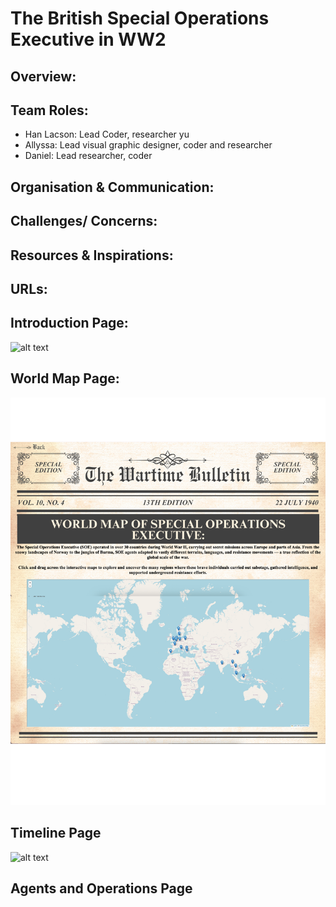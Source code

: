 # The British Special Operations Executive in WW2

## Overview: 

## Team Roles:
* Han Lacson: Lead Coder, researcher yu
* Allyssa: Lead visual graphic designer, coder and researcher
* Daniel: Lead researcher, coder 

## Organisation & Communication: 

## Challenges/ Concerns:

## Resources & Inspirations:

## URLs:


## Introduction Page: 
![alt text](<screenshots/SOE_Introduction_Page .png>)

## World Map Page: 
![alt text](<screenshots/Map Page.png>)

## Timeline Page
![alt text](screenshots/timelinepage.png)

## Agents and Operations Page

